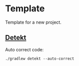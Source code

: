 # Template

Template for a new project.

## [Detekt](https://github.com/detekt/detekt)
Auto correct code:

`./gradlew detekt --auto-correct`